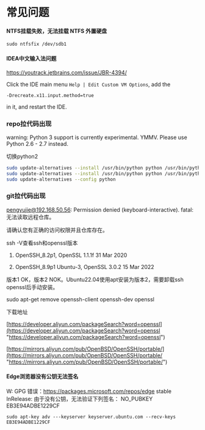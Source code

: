 # 常见问题

#### NTFS挂载失败，无法挂载 NTFS 外置硬盘

```纯文本
sudo ntfsfix /dev/sdb1
```

#### IDEA中文输入法问题

<https://youtrack.jetbrains.com/issue/JBR-4394/>

Click the IDE main menu `Help | Edit Custom VM Options`, add the 

```
-Drecreate.x11.input.method=true
```

 in it, and restart the IDE.

### repo拉代码出现

warning: Python 3 support is currently experimental. YMMV.
Please use Python 2.6 - 2.7 instead.

切换python2

```bash
sudo update-alternatives --install /usr/bin/python python /usr/bin/python3.8 1
sudo update-alternatives --install /usr/bin/python python /usr/bin/python2.7 2
sudo update-alternatives --config python

```

### git拉代码出现

[pengyujie@192.168.50.56](mailto:penge@192.168.50.56 "pengyujie@192.168.50.56"): Permission denied (keyboard-interactive).
fatal: 无法读取远程仓库。

请确认您有正确的访问权限并且仓库存在。

ssh -V查看ssh和openssl版本

1.  OpenSSH\_8.2p1, OpenSSL 1.1.1f  31 Mar 2020

2.  OpenSSH\_8.9p1 Ubuntu-3, OpenSSL 3.0.2 15 Mar 2022

版本1 OK，版本2 NOK。Ubuntu22.04使用apt安装为版本2，需要卸载ssh openssl后手动安装。

sudo apt-get remove openssh-client openssh-dev openssl

下载地址

[https://developer.aliyun.com/packageSearch?word=openssl](https://developer.aliyun.com/packageSearch?word=openssl "https://developer.aliyun.com/packageSearch?word=openssl")

[https://mirrors.aliyun.com/pub/OpenBSD/OpenSSH/portable/](https://mirrors.aliyun.com/pub/OpenBSD/OpenSSH/portable/ "https://mirrors.aliyun.com/pub/OpenBSD/OpenSSH/portable/")

#### Edge浏览器没有公钥无法签名

W: GPG 错误：https://packages.microsoft.com/repos/edge stable InRelease: 由于没有公钥，无法验证下列签名： NO_PUBKEY EB3E94ADBE1229CF

```
sudo apt-key adv ---keyserver keyserver.ubuntu.com --recv-keys EB3E94ADBE1229CF
```

